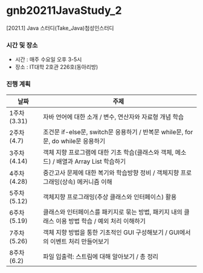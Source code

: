 # gnb20211JavaStudy_2
[2021.1] Java 스터디(Take_Java)첨성인스터디

### 시간 및 장소
- 시간 : 매주 수요일 오후 3-5시
- 장소 : IT대학 2호관 226호(동아리방)

### 진행 계획
| 날짜 | 주제 |
|------|------|
| 1주차 (3.31) | 자바 언어에 대한 소개 / 변수, 연산자와 자료형 개념 학습 | 
| 2주차 (4.7) | 조건문 if-else문, switch문 응용하기 / 반복문 while문, for문, do while문 응용하기 |
| 3주차 (4.14) | 객체 지향 프로그램에 대한 기초 학습(클래스와 객체, 메소드) / 배열과 Array List 학습하기 |
| 4주차 (4.28) | 중간고사 문제에 대한 복기와 학습방향 정비 / 객체지향 프로그래밍(상속) 메커니즘 이해 |
| 5주차 (5.12) | 객체지향 프로그래밍(추상 클래스와 인터페이스) 활용 |
| 6주차 (5.19) | 클래스와 인터페이스를 패키지로 묶는 방법, 패키지 내의 클래스 이용 방법 학습 / 예외 처리 이해하기 |
| 7주차 (5.26) | 객체 지향 방법을 통한 기초적인 GUI 구성해보기 / GUI에서의 이벤트 처리 만들어보기 |
| 8주차 (6.2) | 파일 입출력: 스트림에 대해 알아보기 / 총 정리 |
